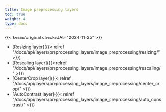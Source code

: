 ```yaml
---
title: Image preprocessing layers
toc: true
weight: 4
type: docs
---
```


{{< keras/original checkedAt="2024-11-25" >}}

- [Resizing layer]({{< relref "/docs/api/layers/preprocessing_layers/image_preprocessing/resizing/" >}})
- [Rescaling layer]({{< relref "/docs/api/layers/preprocessing_layers/image_preprocessing/rescaling/" >}})
- [CenterCrop layer]({{< relref "/docs/api/layers/preprocessing_layers/image_preprocessing/center_crop/" >}})
- [AutoContrast layer]({{< relref "/docs/api/layers/preprocessing_layers/image_preprocessing/auto_constrast/" >}})
